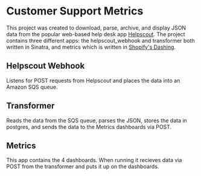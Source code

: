 # Customer Support Metrics

This project was created to download, parse, archive, and display JSON data from the popular web-based help desk app [Helpscout](http://www.helpscout.net/). The project contains three different apps: the helpscout_webhook and transformer both written in Sinatra, and metrics which is written in [Shopify's Dashing](http://www.dashing.io/).

## Helpscout Webhook
Listens for POST requests from Helpscout and places the data into an Amazon SQS queue.

## Transformer
Reads the data from the SQS queue, parses the JSON, stores the data in postgres, and sends the data to the Metrics dashboards via POST.

## Metrics
This app contains the 4 dashboards. When running it recieves data via POST from the transformer and puts it up on the dashboards.

